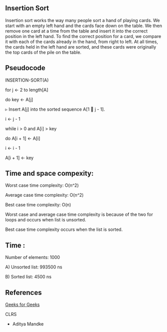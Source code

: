 ## Insertion Sort
Insertion sort works the way many people sort a hand of playing cards. We start
with an empty left hand and the cards face down on the table. We then remove one card at a
time from the table and insert it into the correct position in the left hand. To find the correct
position for a card, we compare it with each of the cards already in the hand, from right to
left. At all times, the cards held in the left hand are sorted, and
these cards were originally the top cards of the pile on the table.

## Pseudocode
INSERTION-SORT(A)

for j ← 2 to length[A]

do key ← A[j]

▹ Insert A[j] into the sorted sequence A[1  j - 1].

i ← j - 1

while i > 0 and A[i] > key

do A[i + 1] ← A[i]

i ← i - 1

A[i + 1] ← key

## Time and space compexity:
Worst case time complexity: O(n^2)

Average case time complexity: O(n^2)

Best case time complexity: O(n)

Worst case and average case time complexity is because of the two for loops and occurs when list is unsorted.

Best case time complexity occurs when the list is sorted.



## Time :
Number of elements: 1000

A) Unsorted list: 993500 ns

B) Sorted list: 4500 ns

## References
<a href = "https://www.geeksforgeeks.org/insertion-sort/">Geeks for Geeks</a>

CLRS

- Aditya Mandke
